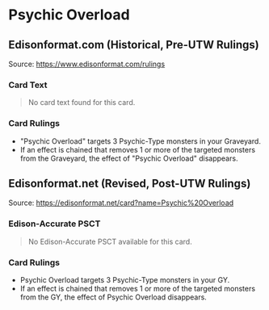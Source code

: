 # Psychic Overload

## Edisonformat.com (Historical, Pre-UTW Rulings)

Source: https://www.edisonformat.com/rulings

### Card Text

> No card text found for this card.

### Card Rulings

*   "Psychic Overload" targets 3 Psychic-Type monsters in your Graveyard.
*   If an effect is chained that removes 1 or more of the targeted monsters from the Graveyard, the effect of "Psychic Overload" disappears.

## Edisonformat.net (Revised, Post-UTW Rulings)

Source: https://edisonformat.net/card?name=Psychic%20Overload

### Edison-Accurate PSCT

> No Edison-Accurate PSCT available for this card.

### Card Rulings

*   Psychic Overload targets 3 Psychic-Type monsters in your GY.
*   If an effect is chained that removes 1 or more of the targeted monsters from the GY, the effect of Psychic Overload disappears.
            